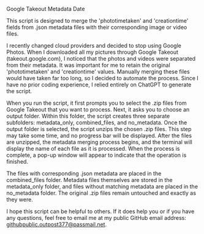 Google Takeout Metadata Date

This script is designed to merge the 'phototimetaken' and 'creationtime' fields from .json metadata files with their corresponding image or video files.

I recently changed cloud providers and decided to stop using Google Photos. When I downloaded all my pictures through Google Takeout (takeout.google.com), I noticed that the photos and videos were separated from their metadata. It was important for me to retain the original 'phototimetaken' and 'creationtime' values. Manually merging these files would have taken far too long, so I decided to automate the process. Since I have no prior coding experience, I relied entirely on ChatGPT to generate the script.

When you run the script, it first prompts you to select the .zip files from Google Takeout that you want to process. Next, it asks you to choose an output folder. Within this folder, the script creates three separate subfolders: metadata_only, combined_files, and no_metadata. Once the output folder is selected, the script unzips the chosen .zip files. This step may take some time, and no progress bar will be displayed. After the files are unzipped, the metadata merging process begins, and the terminal will display the name of each file as it is processed. When the process is complete, a pop-up window will appear to indicate that the operation is finished.

The files with corresponding .json metadata are placed in the combined_files folder. Metadata files themselves are stored in the metadata_only folder, and files without matching metadata are placed in the no_metadata folder. The original .zip files remain untouched and exactly as they were.

I hope this script can be helpful to others. If it does help you or if you have any questions, feel free to email me at my public GitHub email address: githubpublic.outpost377@passmail.net.
